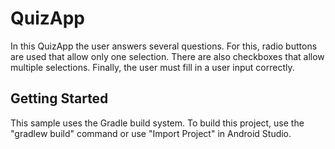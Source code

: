 QuizApp
===================================

In this QuizApp the user answers several questions. For this, radio buttons are used that allow only one selection. There are also checkboxes that allow multiple selections. Finally, the user must fill in a user input correctly. 

Getting Started
---------------

This sample uses the Gradle build system. To build this project, use the
"gradlew build" command or use "Import Project" in Android Studio.
